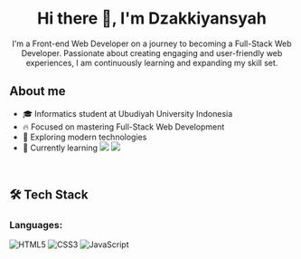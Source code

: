 <h1 align="center">
  Hi there 👋, I'm Dzakkiyansyah
</h1>

<p align="center">I'm a Front-end Web Developer on a journey to becoming a Full-Stack Web Developer. Passionate about creating engaging and user-friendly web experiences, I am continuously learning and expanding my skill set.  
</p>


## About me
- 🎓 Informatics student at Ubudiyah University Indonesia  
- 🔥 Focused on mastering Full-Stack Web Development  
- 🚀 Exploring modern technologies  
- 🌱 Currently learning
<img src="https://img.shields.io/badge/React-61DAFB?logo=react&logoColor=black&style=flat" /> <img src="https://img.shields.io/badge/Node.js-339933?logo=node.js&logoColor=white&style=flat" />

<br>

## 🛠 Tech Stack  

### Languages:  
![HTML5](https://img.shields.io/badge/HTML5-E34F26?style=for-the-badge&logo=html5&logoColor=white)  ![CSS3](https://img.shields.io/badge/CSS3-1572B6?style=for-the-badge&logo=css3&logoColor=white)  ![JavaScript](https://img.shields.io/badge/JavaScript-F7DF1E?style=for-the-badge&logo=javascript&logoColor=black)  



<!--
**Dzakkiyansyah/Dzakkiyansyah** is a ✨ _special_ ✨ repository because its `README.md` (this file) appears on your GitHub profile.

Here are some ideas to get you started:

- 🔭 I’m currently working on ...
- 🌱 I’m currently learning ...
- 👯 I’m looking to collaborate on ...
- 🤔 I’m looking for help with ...
- 💬 Ask me about ...
- 📫 How to reach me: ...
- 😄 Pronouns: ...
- ⚡ Fun fact: ...
-->
